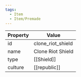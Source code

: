 ```yaml
---
tags:
  - Item
  - Item/Premade
---
```


| Property | Value                 |
| -------- | --------------------- |
| id       | clone_riot_shield     |
| name     | Clone Riot Shield     |
| type     | [[Shield]]            |
| culture  | [[republic]] |


